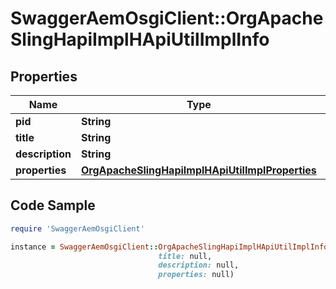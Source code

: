 # SwaggerAemOsgiClient::OrgApacheSlingHapiImplHApiUtilImplInfo

## Properties

Name | Type | Description | Notes
------------ | ------------- | ------------- | -------------
**pid** | **String** |  | [optional] 
**title** | **String** |  | [optional] 
**description** | **String** |  | [optional] 
**properties** | [**OrgApacheSlingHapiImplHApiUtilImplProperties**](OrgApacheSlingHapiImplHApiUtilImplProperties.md) |  | [optional] 

## Code Sample

```ruby
require 'SwaggerAemOsgiClient'

instance = SwaggerAemOsgiClient::OrgApacheSlingHapiImplHApiUtilImplInfo.new(pid: null,
                                 title: null,
                                 description: null,
                                 properties: null)
```


